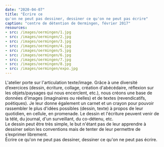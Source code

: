 ```yaml
---
date: "2020-04-07"
title: "Écrire ce
qu'on ne peut pas dessiner, dessiner ce qu'on ne peut pas écrire"
caption: "centre de détention de Oermingen, février 2017"
resources:
- src: /images/oermingen/1.jpg
- src: /images/oermingen/2.jpg
- src: /images/oermingen/3.jpg
- src: /images/oermingen/4.jpg
- src: /images/oermingen/5.jpg
- src: /images/oermingen/6.jpg
- src: /images/oermingen/7.jpg
- src: /images/oermingen/8.jpg
- src: /images/oermingen/expo.jpg
---
```

<p class="text">
    L'atelier porte sur l'articulation texte/image. Grâce à
    une diversité d’exercices (dessin, écriture, collage, création
    d'abécédaire, réflexion sur les objets/paysages qui nous
    encerclent, etc.), nous créons une base de données d'images
    (imaginaires ou réelles) et de textes (revendicatifs, poétiques).
    Je leur donne également un carnet et un crayon pour pouvoir
    rassembler le plus d'idées possibles (dessin, texte) à propos
    de leur quotidien, en cellule, en promenade. Le dessin et l'écriture
    peuvent venir de la télé, du journal, d'un surveillant, du
    co-détenu, etc.
    <br/>
    Le dessin peut être très simple, le but n'étant
    pas de leur apprendre à dessiner selon les conventions
    mais de tenter de leur permettre de s’exprimer librement.
    <br/>
    Écrire ce qu'on ne peut pas dessiner, dessiner ce qu'on
    ne peut pas écrire.
</p>
